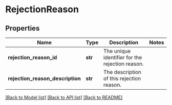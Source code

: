 # RejectionReason

## Properties
Name | Type | Description | Notes
------------ | ------------- | ------------- | -------------
**rejection_reason_id** | **str** | The unique identifier for the rejection reason. | 
**rejection_reason_description** | **str** | The description of this rejection reason. | 

[[Back to Model list]](../README.md#documentation-for-models) [[Back to API list]](../README.md#documentation-for-api-endpoints) [[Back to README]](../README.md)


